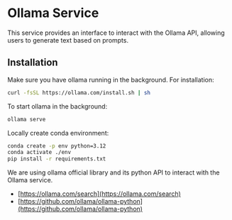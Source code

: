 # Ollama Service

This service provides an interface to interact with the Ollama API, allowing users to generate text based on prompts.

## Installation

Make sure you have ollama running in the background. For installation:

```bash
curl -fsSL https://ollama.com/install.sh | sh
```
To start ollama in the background:
```bash
ollama serve
```

Locally create conda environment:

```bash
conda create -p env python=3.12
conda activate ./env
pip install -r requirements.txt
```

We are using ollama official library and its python API to interact with the Ollama service. 
- [https://ollama.com/search](https://ollama.com/search)
- [https://github.com/ollama/ollama-python](https://github.com/ollama/ollama-python)
